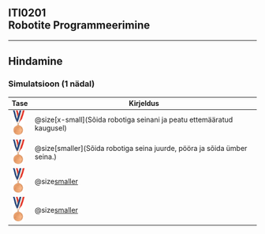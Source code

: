 ## ITI0201<br />Robotite Programmeerimine

---

## Hindamine
### Simulatsioon (1 nädal)

Tase | Kirjeldus
-----|----------
<img src="assets/image/bronze.jpg" height="50"> | @size[x-small](Sõida robotiga seinani ja peatu ettemääratud kaugusel)
<img src="assets/image/bronze.jpg" height="50"> | @size[smaller](Sõida robotiga seina juurde, pööra ja sõida ümber seina.)
<img src="assets/image/bronze.jpg" height="50"> | @size[smaller](-)
<img src="assets/image/bronze.jpg" height="50"> | @size[smaller](-)
